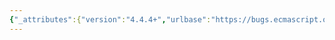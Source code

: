```yaml
---
{"_attributes":{"version":"4.4.4+","urlbase":"https://bugs.ecmascript.org/","maintainer":"dherman@mozilla.com"},"bug":{"bug_id":2595,"creation_ts":"2014-03-23 14:11:00 -0700","short_desc":"15.2.4.7.1 step 5 source variable never used","delta_ts":"2014-06-16 14:54:48 -0700","product":"Draft for 6th Edition","component":"editorial issue","version":"Rev 22: January 20, 2014 Draft","rep_platform":"All","op_sys":"All","bug_status":"RESOLVED","resolution":"FIXED","priority":"Normal","bug_severity":"normal","everconfirmed":true,"reporter":{"uid":"guybedford","name":"Guy Bedford"},"assigned_to":{"uid":"allen","name":"Allen Wirfs-Brock"},"long_desc":[{"commentid":7472,"comment_count":0,"who":{"uid":"guybedford","name":"Guy Bedford"},"bug_when":"2014-03-23 14:11:57 -0700","thetext":"Either remove this step or use source in step 15c"},{"commentid":8354,"comment_count":1,"who":{"uid":"allen","name":"Allen Wirfs-Brock"},"bug_when":"2014-05-12 17:14:34 -0700","thetext":"fixed in rev25 editor's draft"},{"commentid":8982,"comment_count":2,"who":{"uid":"allen","name":"Allen Wirfs-Brock"},"bug_when":"2014-06-16 14:54:48 -0700","thetext":"fixed in rev25"}]}}
---
```

